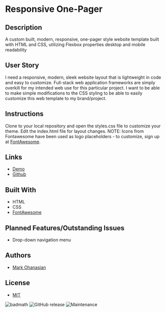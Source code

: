 # Responsive One-Pager

## Description
A custom built, modern, responsive, one-pager style website template built with HTML and CSS, utilizing Flexbox properties desktop and mobile readability

## User Story
I need a responsive, modern, sleek website layout that is lightweight in code and easy to customize. Full-stack web application frameworks are simply overkill for my intended web use for this particular project. I want to be able to make simple modifications to the CSS styling to be able to easily customize this web template to my brand/project.

## Instructions
Clone to your  local repository and open the styles.css file to customize your theme. Edit the index.html file for layout changes. NOTE: Icons from Fontawesome have been used as logo placeholders - to customize, sign up at [FontAwesome](https://fontawesome.com/).

## Links
* [Demo](https://markohanesian.github.io/responsive-one-pager/)
* [Github](https://github.com/markohanesian/responsive-one-pager)

## Built With
* HTML
* CSS
* [FontAwesome](https://fontawesome.com/)

## Planned Features/Outstanding Issues
* Drop-down navigation menu

## Authors
* [Mark Ohanasian](https://github.com/markohanesian) 

## License

* [MIT](https://opensource.org/licenses/MIT)

![badmath](https://img.shields.io/github/languages/top/nielsenjared/badmath)
![GitHub release](https://img.shields.io/github/v/release/markohanesian/Burger-Logger)
![Maintenance](https://img.shields.io/badge/Maintained%3F-yes-green.svg)
